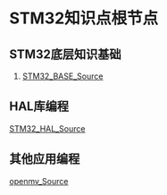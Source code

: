 # STM32知识点根节点

## STM32底层知识基础
1. [STM32_BASE_Source](STM32_Base/STM32_BASE_Source.md)


## HAL库编程
[STM32_HAL_Source](SoftWare/HAL库/STM32_HAL_Source.md)


## 其他应用编程
[openmv_Source](../openMV/openmv_Source.md)